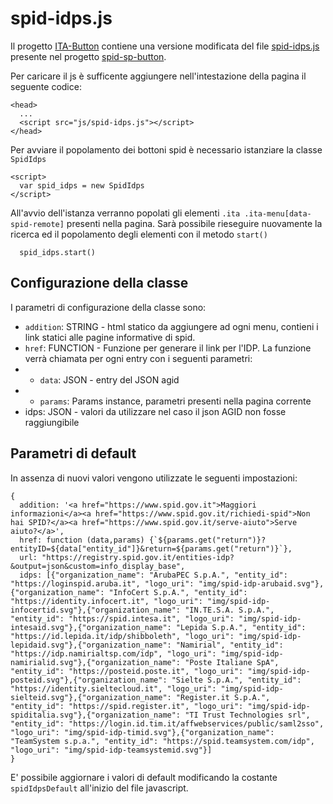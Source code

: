 # spid-idps.js
Il progetto [ITA-Button](README.md) contiene una versione modificata del file [spid-idps.js](https://github.com/italia/spid-sp-access-button/blob/master/src/production/js/spid-idps.js) presente nel progetto [spid-sp-button](https://github.com/italia/spid-sp-access-button).

Per caricare il js è sufficente aggiungere nell'intestazione della pagina il seguente codice:
```
<head>
  ...
  <script src="js/spid-idps.js"></script>
</head>
```
Per avviare il popolamento dei bottoni spid è necessario istanziare la classe `SpidIdps` 
```
<script>
  var spid_idps = new SpidIdps
</script>
```

All'avvio dell'istanza verranno popolati gli elementi `.ita .ita-menu[data-spid-remote]` presenti nella pagina. Sarà possibile rieseguire nuovamente la ricerca ed il popolamento degli elementi con il metodo `start()`
```
  spid_idps.start()
```
## Configurazione della classe
I parametri di configurazione della classe sono:
* `addition`: STRING -
html statico da aggiungere ad ogni menu, contieni i link statici alle pagine informative di spid.
* `href`: FUNCTION - Funzione per generare il link per l'IDP. La funzione verrà chiamata per ogni entry con i seguenti parametri:
* * `data`: JSON - entry del JSON agid
* * `params`: Params instance, parametri presenti nella pagina corrente
* idps: JSON - valori da utilizzare nel caso il json AGID non fosse raggiungibile

## Parametri di default
In assenza di nuovi valori vengono utilizzate le seguenti impostazioni:
```
{
  addition: '<a href="https://www.spid.gov.it">Maggiori informazioni</a><a href="https://www.spid.gov.it/richiedi-spid">Non hai SPID?</a><a href="https://www.spid.gov.it/serve-aiuto">Serve aiuto?</a>',
  href: function (data,params) {`${params.get("return")}?entityID=${data["entity_id"]}&return=${params.get("return")}`},
  url: "https://registry.spid.gov.it/entities-idp?&output=json&custom=info_display_base",
  idps: [{"organization_name": "ArubaPEC S.p.A.", "entity_id": "https://loginspid.aruba.it", "logo_uri": "img/spid-idp-arubaid.svg"},{"organization_name": "InfoCert S.p.A.", "entity_id": "https://identity.infocert.it", "logo_uri": "img/spid-idp-infocertid.svg"},{"organization_name": "IN.TE.S.A. S.p.A.", "entity_id": "https://spid.intesa.it", "logo_uri": "img/spid-idp-intesaid.svg"},{"organization_name": "Lepida S.p.A.", "entity_id": "https://id.lepida.it/idp/shibboleth", "logo_uri": "img/spid-idp-lepidaid.svg"},{"organization_name": "Namirial", "entity_id": "https://idp.namirialtsp.com/idp", "logo_uri": "img/spid-idp-namirialid.svg"},{"organization_name": "Poste Italiane SpA", "entity_id": "https://posteid.poste.it", "logo_uri": "img/spid-idp-posteid.svg"},{"organization_name": "Sielte S.p.A.", "entity_id": "https://identity.sieltecloud.it", "logo_uri": "img/spid-idp-sielteid.svg"},{"organization_name": "Register.it S.p.A.", "entity_id": "https://spid.register.it", "logo_uri": "img/spid-idp-spiditalia.svg"},{"organization_name": "TI Trust Technologies srl", "entity_id": "https://login.id.tim.it/affwebservices/public/saml2sso", "logo_uri": "img/spid-idp-timid.svg"},{"organization_name": "TeamSystem s.p.a.", "entity_id": "https://spid.teamsystem.com/idp", "logo_uri": "img/spid-idp-teamsystemid.svg"}]
}
```
E' possibile aggiornare i valori di default modificando la costante `spidIdpsDefault` all'inizio del file javascript.
